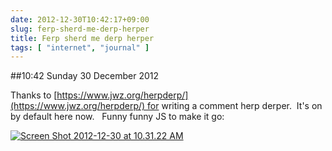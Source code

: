 ```yaml
---
date: 2012-12-30T10:42:17+09:00
slug: ferp-sherd-me-derp-herper
title: Ferp sherd me derp herper
tags: [ "internet", "journal" ]
---
```


##10:42 Sunday 30 December 2012

Thanks to [https://www.jwz.org/herpderp/](https://www.jwz.org/herpderp/) for writing a comment herp derper.  It's on by default here now.   Funny funny JS to make it go:

[![Screen Shot 2012-12-30 at 10.31.22 AM](/images/2012/12/Screen-Shot-2012-12-30-at-10.31.22-AM.png)](https://robnugen.com/blog/2012/12/30/ferp-sherd-me-derp-herper/screen-shot-2012-12-30-at-10-31-22-am/)
